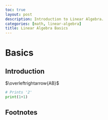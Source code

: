 ```yaml
---
toc: true
layout: post
description: Introduction to Linear Algebra.
categories: [math, linear-algebra]
title: Linear Algebra Basics
---
```


# Basics

## Introduction

$\overleftrightarrow{AB}$

```python
# Prints '2'
print(1+1)
```

## Footnotes

[^1]: This is the footnote.
